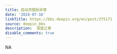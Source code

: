 ```yaml
---
title: 启动页图标异常
date: '2024-07-16'
linkTitle: https://bbs.deepin.org/en/post/275171
source: deepin_bbs
description:  深度之家 
disable_comments: true
---
```

NA
